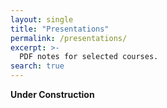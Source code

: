 ```yaml
---
layout: single
title: "Presentations"
permalink: /presentations/
excerpt: >-
  PDF notes for selected courses.
search: true
---
```


**Under Construction**

